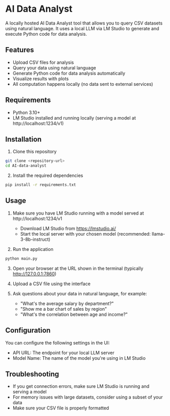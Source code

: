 # AI Data Analyst

A locally hosted AI Data Analyst tool that allows you to query CSV datasets using natural language. It uses a local LLM via LM Studio to generate and execute Python code for data analysis.

## Features

- Upload CSV files for analysis
- Query your data using natural language
- Generate Python code for data analysis automatically
- Visualize results with plots
- All computation happens locally (no data sent to external services)

## Requirements

- Python 3.10+
- LM Studio installed and running locally (serving a model at http://localhost:1234/v1)

## Installation

1. Clone this repository
```bash
git clone <repository-url>
cd AI-data-analyst
```

2. Install the required dependencies
```bash
pip install -r requirements.txt
```

## Usage

1. Make sure you have LM Studio running with a model served at http://localhost:1234/v1
   - Download LM Studio from https://lmstudio.ai/
   - Start the local server with your chosen model (recommended: llama-3-8b-instruct)

2. Run the application
```bash
python main.py
```

3. Open your browser at the URL shown in the terminal (typically http://127.0.0.1:7860)

4. Upload a CSV file using the interface

5. Ask questions about your data in natural language, for example:
   - "What's the average salary by department?"
   - "Show me a bar chart of sales by region"
   - "What's the correlation between age and income?"

## Configuration

You can configure the following settings in the UI:
- API URL: The endpoint for your local LLM server
- Model Name: The name of the model you're using in LM Studio

## Troubleshooting

- If you get connection errors, make sure LM Studio is running and serving a model
- For memory issues with large datasets, consider using a subset of your data
- Make sure your CSV file is properly formatted 